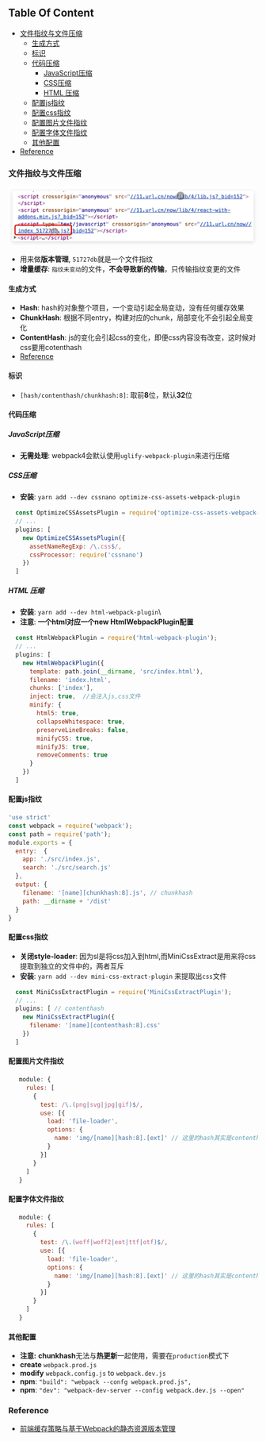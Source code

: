 <!-- START doctoc generated TOC please keep comment here to allow auto update -->
<!-- DON'T EDIT THIS SECTION, INSTEAD RE-RUN doctoc TO UPDATE -->
## Table Of Content

- [文件指纹与文件压缩](#%E6%96%87%E4%BB%B6%E6%8C%87%E7%BA%B9%E4%B8%8E%E6%96%87%E4%BB%B6%E5%8E%8B%E7%BC%A9)
  - [生成方式](#%E7%94%9F%E6%88%90%E6%96%B9%E5%BC%8F)
  - [标识](#%E6%A0%87%E8%AF%86)
  - [代码压缩](#%E4%BB%A3%E7%A0%81%E5%8E%8B%E7%BC%A9)
    - [JavaScript压缩](#javascript%E5%8E%8B%E7%BC%A9)
    - [CSS压缩](#css%E5%8E%8B%E7%BC%A9)
    - [HTML 压缩](#html-%E5%8E%8B%E7%BC%A9)
  - [配置js指纹](#%E9%85%8D%E7%BD%AEjs%E6%8C%87%E7%BA%B9)
  - [配置css指纹](#%E9%85%8D%E7%BD%AEcss%E6%8C%87%E7%BA%B9)
  - [配置图片文件指纹](#%E9%85%8D%E7%BD%AE%E5%9B%BE%E7%89%87%E6%96%87%E4%BB%B6%E6%8C%87%E7%BA%B9)
  - [配置字体文件指纹](#%E9%85%8D%E7%BD%AE%E5%AD%97%E4%BD%93%E6%96%87%E4%BB%B6%E6%8C%87%E7%BA%B9)
  - [其他配置](#%E5%85%B6%E4%BB%96%E9%85%8D%E7%BD%AE)
- [Reference](#reference)

<!-- END doctoc generated TOC please keep comment here to allow auto update -->

### 文件指纹与文件压缩
<div style="text-align:center; margin:auto"><img src="img/2019-12-13-21-39-39.png"></div>

- 用来做**版本管理**, `51727db`就是一个文件指纹
- **增量缓存**: `指纹未变动`的文件，**不会导致新的传输**，只传输指纹变更的文件

#### 生成方式
- **Hash**: hash的对象整个项目，一个变动引起全局变动，没有任何缓存效果
- **ChunkHash**: 根据不同entry，构建对应的chunk，局部变化不会引起全局变化
- **ContentHash**: js的变化会引起css的变化，即便css内容没有改变，这时候对css要用cotenthash
- [Reference](https://juejin.im/post/5a4502be6fb9a0450d1162ed)

#### 标识
 - `[hash/contenthash/chunkhash:8]`: 取前**8**位，默认**32**位

#### 代码压缩
##### JavaScript压缩
- **无需处理**: webpack4会默认使用`uglify-webpack-plugin`来进行压缩

##### CSS压缩
- **安装**: `yarn add --dev cssnano optimize-css-assets-webpack-plugin`
```javascript
  const OptimizeCSSAssetsPlugin = require('optimize-css-assets-webpack-plugin')
  // ...
  plugins: [
    new OptimizeCSSAssetsPlugin({
      assetNameRegExp: /\.css$/,
      cssProcessor: require('cssnano')
    })
  ]
```

##### HTML 压缩
- **安装**: `yarn add --dev html-webpack-plugin`\
- **注意**: **一个html对应一个new HtmlWebpackPlugin配置**
```javascript
  const HtmlWebpackPlugin = require('html-webpack-plugin');
  // ...
  plugins: [
    new HtmlWebpackPlugin({
      template: path.join(__dirname, 'src/index.html'),
      filename: 'index.html',
      chunks: ['index'],
      inject: true,  //会注入js,css文件
      minify: {
        html5: true,
        collapseWhitespace: true,
        preserveLineBreaks: false,
        minifyCSS: true,
        minifyJS: true,
        removeComments: true
      }
    })
  ]
```

#### 配置js指纹
```javascript
'use strict'
const webpack = require('webpack');
const path = require('path');
module.exports = {
  entry:  {
    app: './src/index.js',
    search: './src/search.js'
  },
  output: {
    filename: '[name][chunkhash:8].js', // chunkhash
    path: __dirname + '/dist'
  }
}
```
#### 配置css指纹
- **关闭style-loader**: 因为sl是将css加入到html,而MiniCssExtract是用来将css提取到独立的文件中的，两者互斥
- **安装**: `yarn add --dev mini-css-extract-plugin` 来提取出`css`文件
```javascript
  const MiniCssExtractPlugin = require('MiniCssExtractPlugin');
  // ...
  plugins: [ // contenthash
    new MiniCssExtractPlugin({
      filename: '[name][contenthash:8].css'
    })
  ]
```
#### 配置图片文件指纹
```javascript
   module: {
     rules: [
       {
         test: /\.(png|svg|jpg|gif)$/,
         use: [{
           load: 'file-loader',
           options: {
             name: 'img/[name][hash:8].[ext]' // 这里的hash其实是contenthash
           }
         }]
       }
     ]
   }
```
#### 配置字体文件指纹
```javascript
   module: {
     rules: [
       {
         test: /\.(woff|woff2|eot|ttf|otf)$/,
         use: [{
           load: 'file-loader',
           options: {
             name: 'img/[name][hash:8].[ext]' // 这里的hash其实是contenthash
           }
         }]
       }
     ]
   }
```


#### 其他配置
- **注意:** **chunkhash**无法与**热更新**一起使用，需要在`production`模式下
- **create** `webpack.prod.js`
- **modify** `webpack.config.js` to `webpack.dev.js`
- **npm**: `"build": "webpack --confg webpack.prod.js",`
- **npm**: `"dev": "webpack-dev-server --config webpack.dev.js --open"`

### Reference
- [前端缓存策略与基于Webpack的静态资源版本管理](https://zhuanlan.zhihu.com/p/24954527)